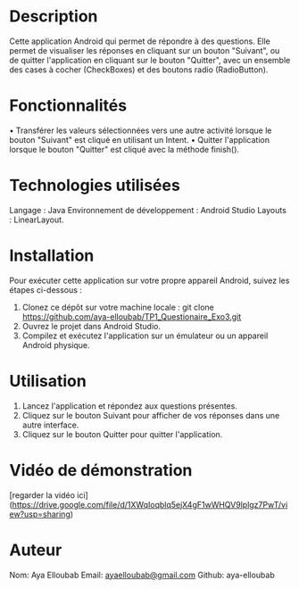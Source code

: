 # Description
Cette application Android qui permet de répondre à des questions.
Elle permet de visualiser les réponses en cliquant sur un bouton "Suivant", ou de quitter l'application en cliquant sur le bouton "Quitter", avec un ensemble des cases à cocher (CheckBoxes) et des boutons radio (RadioButton).

# Fonctionnalités
• Transférer les valeurs sélectionnées vers une autre activité lorsque le bouton "Suivant" est cliqué en utilisant un Intent.
•	Quitter l'application lorsque le bouton "Quitter" est cliqué avec la méthode finish().

# Technologies utilisées
Langage : Java
Environnement de développement : Android Studio
Layouts : LinearLayout.

# Installation
Pour exécuter cette application sur votre propre appareil Android, suivez les étapes ci-dessous :

1. Clonez ce dépôt sur votre machine locale : git clone https://github.com/aya-elloubab/TP1_Questionaire_Exo3.git
2. Ouvrez le projet dans Android Studio.
3. Compilez et exécutez l'application sur un émulateur ou un appareil Android physique.

# Utilisation
1. Lancez l'application et répondez aux questions présentes.
2. Cliquez sur le bouton Suivant pour afficher de vos réponses dans une autre interface.
3. Cliquez sur le bouton Quitter pour quitter l'application.

# Vidéo de démonstration
[regarder la vidéo ici] (https://drive.google.com/file/d/1XWqIoqblq5ejX4gF1wWHQV9lplgz7PwT/view?usp=sharing)

# Auteur
Nom: Aya Elloubab
Email: ayaelloubab@gmail.com
Github: aya-elloubab

